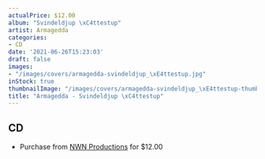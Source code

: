 ```yaml
---
actualPrice: $12.00
album: "Svindeldjup \xC4ttestup"
artist: Armagedda
categories:
- CD
date: '2021-06-26T15:23:03'
draft: false
images:
- "/images/covers/armagedda-svindeldjup_\xE4ttestup.jpg"
inStock: true
thumbnailImage: "/images/covers/armagedda-svindeldjup_\xE4ttestup-thumb.jpg"
title: "Armagedda - Svindeldjup \xC4ttestup"
---
```


## CD
* Purchase from [NWN Productions](http://shop.nwnprod.com/index.php?route=product/product&path=93&product_id=8859&sort=pd.name&order=ASC) for $12.00
